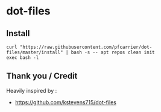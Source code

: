 # dot-files

## Install
  ```
  curl "https://raw.githubusercontent.com/pfcarrier/dot-files/master/install" | bash -s -- apt repos clean init
  exec bash -l
  ```

## Thank you / Credit
Heavily inspired by :
* https://github.com/kstevens715/dot-files
